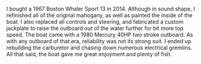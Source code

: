 I bought a 1967 Boston Whaler Sport 13 in 2014. Although in sound shape, I refinished all of the original mahogany, as well as painted the inside of the boat. I also replaced all controls and steering, and fabricated a custom jackplate to raise the outboard out of the water further for bit more top speed. The boat came with a 1980 Mercury 40HP two stroke outboard. As with any outboard of that era, reliability was not its strong suit. I ended up rebuilding the carburetor and chasing down numerous electrical gremlins. All that said, the boat gave me great enjoyment and plenty of fish.